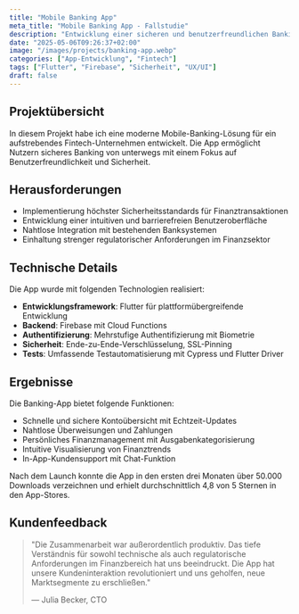 ```yaml
---
title: "Mobile Banking App"
meta_title: "Mobile Banking App - Fallstudie"
description: "Entwicklung einer sicheren und benutzerfreundlichen Banking-App für iOS und Android"
date: "2025-05-06T09:26:37+02:00"
image: "/images/projects/banking-app.webp"
categories: ["App-Entwicklung", "Fintech"]
tags: ["Flutter", "Firebase", "Sicherheit", "UX/UI"]
draft: false
---
```


## Projektübersicht

In diesem Projekt habe ich eine moderne Mobile-Banking-Lösung für ein aufstrebendes Fintech-Unternehmen entwickelt. Die App ermöglicht Nutzern sicheres Banking von unterwegs mit einem Fokus auf Benutzerfreundlichkeit und Sicherheit.

## Herausforderungen

- Implementierung höchster Sicherheitsstandards für Finanztransaktionen
- Entwicklung einer intuitiven und barrierefreien Benutzeroberfläche
- Nahtlose Integration mit bestehenden Banksystemen
- Einhaltung strenger regulatorischer Anforderungen im Finanzsektor

## Technische Details

Die App wurde mit folgenden Technologien realisiert:

- **Entwicklungsframework**: Flutter für plattformübergreifende Entwicklung
- **Backend**: Firebase mit Cloud Functions
- **Authentifizierung**: Mehrstufige Authentifizierung mit Biometrie
- **Sicherheit**: Ende-zu-Ende-Verschlüsselung, SSL-Pinning
- **Tests**: Umfassende Testautomatisierung mit Cypress und Flutter Driver

## Ergebnisse

Die Banking-App bietet folgende Funktionen:

- Schnelle und sichere Kontoübersicht mit Echtzeit-Updates
- Nahtlose Überweisungen und Zahlungen
- Persönliches Finanzmanagement mit Ausgabenkategorisierung
- Intuitive Visualisierung von Finanztrends
- In-App-Kundensupport mit Chat-Funktion

Nach dem Launch konnte die App in den ersten drei Monaten über 50.000 Downloads verzeichnen und erhielt durchschnittlich 4,8 von 5 Sternen in den App-Stores.

## Kundenfeedback

> "Die Zusammenarbeit war außerordentlich produktiv. Das tiefe Verständnis für sowohl technische als auch regulatorische Anforderungen im Finanzbereich hat uns beeindruckt. Die App hat unsere Kundeninteraktion revolutioniert und uns geholfen, neue Marktsegmente zu erschließen."
>
> — Julia Becker, CTO
